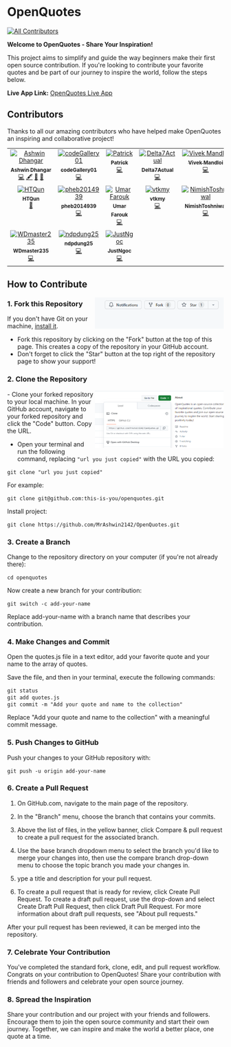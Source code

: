 # OpenQuotes
<!-- ALL-CONTRIBUTORS-BADGE:START - Do not remove or modify this section -->
[![All Contributors](https://img.shields.io/badge/all_contributors-17-orange.svg?style=flat-square)](#contributors-)
<!-- ALL-CONTRIBUTORS-BADGE:END -->

**Welcome to OpenQuotes - Share Your Inspiration!**

This project aims to simplify and guide the way beginners make their first open source contribution. If you're looking to contribute your favorite quotes and be part of our journey to inspire the world, follow the steps below.

**Live App Link:** [OpenQuotes Live App](https://mrashwin2142.github.io/OpenQuotes/)

## Contributors
Thanks to all our amazing contributors who have helped make OpenQuotes an inspiring and collaborative project!

<!-- ALL-CONTRIBUTORS-LIST:START - Do not remove or modify this section -->
<!-- prettier-ignore-start -->
<!-- markdownlint-disable -->
<table>
  <tbody>
    <tr>
      <td align="center" valign="top" width="14.28%"><a href="https://ashwin-portfolioo.netlify.app/#"><img src="https://avatars.githubusercontent.com/u/89156541?v=4?s=100" width="100px;" alt="Ashwin Dhangar"/><br /><sub><b>Ashwin Dhangar</b></sub></a><br /><a href="https://github.com/MrAshwin2142/OpenQuotes/commits?author=MrAshwin2142" title="Code">💻</a> <a href="#content-MrAshwin2142" title="Content">🖋</a> <a href="#design-MrAshwin2142" title="Design">🎨</a> <a href="#ideas-MrAshwin2142" title="Ideas, Planning, & Feedback">🤔</a></td>
      <td align="center" valign="top" width="14.28%"><a href="https://github.com/codeGallery01"><img src="https://avatars.githubusercontent.com/u/149365387?v=4?s=100" width="100px;" alt="codeGallery01"/><br /><sub><b>codeGallery01</b></sub></a><br /><a href="https://github.com/MrAshwin2142/OpenQuotes/commits?author=codeGallery01" title="Code">💻</a></td>
      <td align="center" valign="top" width="14.28%"><a href="https://github.com/JohnPatrickAncajas"><img src="https://avatars.githubusercontent.com/u/143093214?v=4?s=100" width="100px;" alt="Patrick"/><br /><sub><b>Patrick</b></sub></a><br /><a href="https://github.com/MrAshwin2142/OpenQuotes/commits?author=JohnPatrickAncajas" title="Code">💻</a></td>
      <td align="center" valign="top" width="14.28%"><a href="https://github.com/Delta7Actual"><img src="https://avatars.githubusercontent.com/u/142044822?v=4?s=100" width="100px;" alt="Delta7Actual"/><br /><sub><b>Delta7Actual</b></sub></a><br /><a href="https://github.com/MrAshwin2142/OpenQuotes/commits?author=Delta7Actual" title="Code">💻</a></td>
      <td align="center" valign="top" width="14.28%"><a href="https://github.com/VveksGit"><img src="https://avatars.githubusercontent.com/u/140075634?v=4?s=100" width="100px;" alt="Vivek Mandloi"/><br /><sub><b>Vivek Mandloi</b></sub></a><br /><a href="https://github.com/MrAshwin2142/OpenQuotes/commits?author=VveksGit" title="Code">💻</a></td>
      <td align="center" valign="top" width="14.28%"><a href="https://github.com/devraushan"><img src="https://avatars.githubusercontent.com/u/100012376?v=4?s=100" width="100px;" alt="devraushan"/><br /><sub><b>devraushan</b></sub></a><br /><a href="https://github.com/MrAshwin2142/OpenQuotes/commits?author=devraushan" title="Code">💻</a></td>
      <td align="center" valign="top" width="14.28%"><a href="https://github.com/YeiHuynh"><img src="https://avatars.githubusercontent.com/u/106680051?v=4?s=100" width="100px;" alt="YeiHuynh"/><br /><sub><b>YeiHuynh</b></sub></a><br /><a href="#ideas-YeiHuynh" title="Ideas, Planning, & Feedback">🤔</a></td>
    </tr>
    <tr>
      <td align="center" valign="top" width="14.28%"><a href="https://github.com/HTQun"><img src="https://avatars.githubusercontent.com/u/141793785?v=4?s=100" width="100px;" alt="HTQun"/><br /><sub><b>HTQun</b></sub></a><br /><a href="https://github.com/MrAshwin2142/OpenQuotes/commits?author=HTQun" title="Documentation">📖</a></td>
      <td align="center" valign="top" width="14.28%"><a href="https://github.com/pheb2014939ctu"><img src="https://avatars.githubusercontent.com/u/97354858?v=4?s=100" width="100px;" alt="pheb2014939"/><br /><sub><b>pheb2014939</b></sub></a><br /><a href="https://github.com/MrAshwin2142/OpenQuotes/commits?author=pheb2014939ctu" title="Code">💻</a></td>
      <td align="center" valign="top" width="14.28%"><a href="http://fahass.github.io/Portfolio"><img src="https://avatars.githubusercontent.com/u/120847330?v=4?s=100" width="100px;" alt="Umar Farouk"/><br /><sub><b>Umar Farouk</b></sub></a><br /><a href="https://github.com/MrAshwin2142/OpenQuotes/commits?author=Fahass" title="Code">💻</a></td>
      <td align="center" valign="top" width="14.28%"><a href="https://github.com/vtkmy"><img src="https://avatars.githubusercontent.com/u/131514773?v=4?s=100" width="100px;" alt="vtkmy"/><br /><sub><b>vtkmy</b></sub></a><br /><a href="https://github.com/MrAshwin2142/OpenQuotes/commits?author=vtkmy" title="Code">💻</a></td>
      <td align="center" valign="top" width="14.28%"><a href="https://github.com/NimishToshniwal"><img src="https://avatars.githubusercontent.com/u/85169722?v=4?s=100" width="100px;" alt="NimishToshniwal"/><br /><sub><b>NimishToshniwal</b></sub></a><br /><a href="https://github.com/MrAshwin2142/OpenQuotes/commits?author=NimishToshniwal" title="Code">💻</a></td>
      <td align="center" valign="top" width="14.28%"><a href="https://github.com/vinhhung0306"><img src="https://avatars.githubusercontent.com/u/141794237?v=4?s=100" width="100px;" alt="vinhhung0306"/><br /><sub><b>vinhhung0306</b></sub></a><br /><a href="https://github.com/MrAshwin2142/OpenQuotes/commits?author=vinhhung0306" title="Code">💻</a></td>
      <td align="center" valign="top" width="14.28%"><a href="https://github.com/kertyn1"><img src="https://avatars.githubusercontent.com/u/135976775?v=4?s=100" width="100px;" alt="Kertyn"/><br /><sub><b>Kertyn</b></sub></a><br /><a href="https://github.com/MrAshwin2142/OpenQuotes/commits?author=kertyn1" title="Code">💻</a></td>
    </tr>
    <tr>
      <td align="center" valign="top" width="14.28%"><a href="https://github.com/WDmaster235"><img src="https://avatars.githubusercontent.com/u/131697799?v=4?s=100" width="100px;" alt="WDmaster235"/><br /><sub><b>WDmaster235</b></sub></a><br /><a href="https://github.com/MrAshwin2142/OpenQuotes/commits?author=WDmaster235" title="Code">💻</a></td>
      <td align="center" valign="top" width="14.28%"><a href="https://github.com/ndpdung25"><img src="https://avatars.githubusercontent.com/u/141980860?v=4?s=100" width="100px;" alt="ndpdung25"/><br /><sub><b>ndpdung25</b></sub></a><br /><a href="https://github.com/MrAshwin2142/OpenQuotes/commits?author=ndpdung25" title="Code">💻</a></td>
      <td align="center" valign="top" width="14.28%"><a href="https://github.com/ngoc1230321"><img src="https://avatars.githubusercontent.com/u/132388180?v=4?s=100" width="100px;" alt="JustNgoc"/><br /><sub><b>JustNgoc</b></sub></a><br /><a href="https://github.com/MrAshwin2142/OpenQuotes/commits?author=ngoc1230321" title="Code">💻</a></td>
    </tr>
  </tbody>
</table>

<!-- markdownlint-restore -->
<!-- prettier-ignore-end -->

<!-- ALL-CONTRIBUTORS-LIST:END -->
<!-- ALL-CONTRIBUTORS-LIST:START - Do not remove or modify this section -->
<!-- prettier-ignore-start -->
<!-- markdownlint-disable -->

<!-- markdownlint-restore -->
<!-- prettier-ignore-end -->

<!-- ALL-CONTRIBUTORS-LIST:END -->

## How to Contribute
<img align="right" width="300" src="images/fork.png" alt="fork this repository" />

### 1. Fork this Repository

If you don't have Git on your machine, [install it](https://docs.github.com/en/get-started/quickstart/set-up-git).

- Fork this repository by clicking on the "Fork" button at the top of this page. This creates a copy of the repository in your GitHub account.
- Don't forget to click the "Star" button at the top right of the repository page to show your support!
### 2. Clone the Repository

<img align="right" width="300" src="images/copy.png" alt="clone this repository" />
- Clone your forked repository to your local machine. In your GitHub account, navigate to your forked repository and click the "Code" button. Copy the URL.

- Open your terminal and run the following command, replacing `"url you just copied"` with the URL you copied:

```shell
git clone "url you just copied"
```
For example:

```shell
git clone git@github.com:this-is-you/openquotes.git
```

Install project: 
```
git clone https://github.com/MrAshwin2142/OpenQuotes.git
```
### 3. Create a Branch
Change to the repository directory on your computer (if you're not already there):

```shell
cd openquotes
```
Now create a new branch for your contribution:

```shell
git switch -c add-your-name
```

Replace add-your-name with a branch name that describes your contribution.

### 4. Make Changes and Commit
Open the quotes.js file in a text editor, add your favorite quote and your name to the array of quotes.

Save the file, and then in your terminal, execute the following commands:

```shell
git status
git add quotes.js
git commit -m "Add your quote and name to the collection"
```
Replace "Add your quote and name to the collection" with a meaningful commit message.

### 5. Push Changes to GitHub
Push your changes to your GitHub repository with:

```shell
git push -u origin add-your-name
```

### 6. Create a Pull Request

  1. On GitHub.com, navigate to the main page of the repository.

  2. In the "Branch" menu, choose the branch that contains your commits.

  3. Above the list of files, in the yellow banner, click Compare & pull request to create a pull request for the associated branch.

  4. Use the base branch dropdown menu to select the branch you'd like to merge your changes into, then use the compare branch drop-down menu to choose the topic branch you made your changes in.

  5. ype a title and description for your pull request.

  6. To create a pull request that is ready for review, click Create Pull Request. To create a draft pull request, use the drop-down and select Create Draft Pull Request, then click Draft Pull Request. For more information about draft pull requests, see "About pull requests."

After your pull request has been reviewed, it can be merged into the repository.

### 7. Celebrate Your Contribution
You've completed the standard fork, clone, edit, and pull request workflow. Congrats on your contribution to OpenQuotes! Share your contribution with friends and followers and celebrate your open source journey.

### 8. Spread the Inspiration
Share your contribution and our project with your friends and followers. Encourage them to join the open source community and start their own journey. Together, we can inspire and make the world a better place, one quote at a time.

